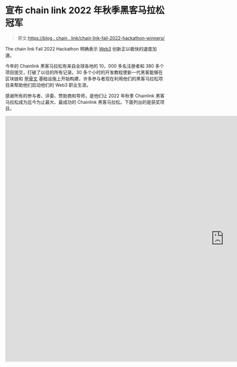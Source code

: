 # 宣布 chain link 2022 年秋季黑客马拉松冠军

> 原文:[https://blog . chain . link/chain link-fall-2022-hackathon-winners/](https://blog.chain.link/chainlink-fall-2022-hackathon-winners/)

The chain link Fall 2022 Hackathon 明确表示 [Web3](https://chain.link/education/web3) 创新正以极快的速度加速。

今年的 Chainlink 黑客马拉松有来自全球各地的 10，000 多名注册者和 380 多个项目提交，打破了以往的所有记录。30 多个小时的开发教程使新一代黑客能够在区块链和 [甲骨文](https://chain.link/education/blockchain-oracles) 基础设施上开始构建，许多参与者现在利用他们的黑客马拉松项目来帮助他们启动他们的 Web3 职业生涯。

感谢所有的参与者、评委、赞助商和导师，是他们让 2022 年秋季 Chainlink 黑客马拉松成为迄今为止最大、最成功的 Chainlink 黑客马拉松。下面列出的是获奖项目。

<iframe title="🏆 Chainlink Fall 2022 Hackathon Closing Ceremony (1 hour)" width="1380" height="776" src="https://www.youtube.com/embed/icysXoVFl6Q?list=PLVP9aGDn-X0Q1L67bV_AbDd75qTY6Ylxw" frameborder="0" allow="accelerometer; autoplay; clipboard-write; encrypted-media; gyroscope; picture-in-picture" allowfullscreen=""></div> <h2/> <h2>黑客马拉松获胜者</h2> <p><span style="font-weight: 400;">今年秋天，超过 30 万美元的奖金被授予以下类别的杰出黑客马拉松项目:</span> <span style="font-weight: 400;"> <br/> </span></p> <ul> <li><span style="font-weight: 400;">大奖</span></li> <li><a href="https://chain.link/education/nfts"><span style="font-weight: 400;">【NFT】</span></a><span style="font-weight: 400;">&amp;博彩大奖</span></li> <li><a href="https://chain.link/education/defi"> <span style="font-weight: 400;"> DeFi </span> </a> <span style="font-weight: 400;">奖</span></li> <li><span style="font-weight: 400;"> Chainlink 服务奖(x3) </span></li> <li><a href="https://blog.chain.link/daos/"> <span style="font-weight: 400;">刀</span> </a> <span style="font-weight: 400;">奖</span></li> <li><span style="font-weight: 400;">社会影响力奖</span></li> <li><span style="font-weight: 400;">女性科技奖</span></li> <li><span style="font-weight: 400;">一等奖(x40) </span></li> </ul> <h3>大奖(25，000 美元)</h3> <h4>Shiro 存储</h4> <p><span style="font-weight: 400;">chain link 2022 年秋季黑客马拉松的大奖被授予</span><a href="https://chainlinkfall2022.devpost.com/submissions/364398-shiro-storage"><span style="font-weight: 400;">Shiro Storage</span></a><span style="font-weight: 400;">，一个分散应用程序存储任何类型文件的平台。Shiro Storage 的尖端分散存储解决方案由开发人员阿尤什·纳伊克和萨姆亚克·萨尔纳亚克构建，通过提供一个简单的界面，使他们能够仅通过 Solidity 契约和调用它的客户端来存储文件，从而为开发人员处理繁重的工作。Shiro Storage 使用</span><a href="http://data.chain.link"><span style="font-weight: 400;">chain link Price Feeds</span></a><span style="font-weight: 400;">，</span><a href="http://automation.chain.link"><span style="font-weight: 400;">Automation</span></a><span style="font-weight: 400;">，</span> <a href="https://docs.chain.link/any-api/introduction/"> <span style="font-weight: 400;">任意 API </span> </a> <span style="font-weight: 400;">作为所需的操作组件。</span></p> <div class="ast-oembed-container"><iframe loading="lazy" title="Shiro Storage" width="1380" height="776" src="https://www.youtube.com/embed/2eqfE-wgRr8?feature=oembed" frameborder="0" allow="accelerometer; autoplay; clipboard-write; encrypted-media; gyroscope; picture-in-picture" allowfullscreen=""/></div> <h3/> <h3>NFTs 和游戏奖(15，000 美元)</h3> <h4>矿山劳动模拟器</h4> <p><span style="font-weight: 400;">NFTs 和 Gaming 大奖被授予</span> <a href="https://chainlinkfall2022.devpost.com/submissions/371423-mine-labor-simulator"> <span style="font-weight: 400;">矿山劳动模拟器</span> </a> <span style="font-weight: 400;">，这是一款由教育网站开发者 Donald Morton 打造的 Web3 浏览器游戏。在游戏中，玩家必须通过敌人来寻找矿石，矿石可以被冶炼成金属并用来制造 NFT 物品。矿山劳动模拟器使用 Chainlink Any API 从游戏服务器提取矿石到玩家的 Web3 钱包，使用</span><a href="https://docs.chain.link/docs/chainlink-vrf/"><span style="font-weight: 400;">chain link VRF</span></a><span style="font-weight: 400;">随机分配金属和物品稀有度。</span></p> <div class="ast-oembed-container"><iframe loading="lazy" title="Mine Labor Simulator Demo Video | Chainlink Fall 2022 Hackathon - Web3 Gaming" width="1380" height="776" src="https://www.youtube.com/embed/qgMqxSuUei8?feature=oembed" frameborder="0" allow="accelerometer; autoplay; clipboard-write; encrypted-media; gyroscope; picture-in-picture" allowfullscreen=""/></div> <h3/> <h3>DeFi 奖(15000 美元)</h3> <h4>FUS</h4> <p><span style="font-weight: 400;">DeFi 奖授予了</span> <a href="https://chainlinkfall2022.devpost.com/submissions/366870-fus-e-d"> <span style="font-weight: 400;"> FUS(e)D </span> </a> <span style="font-weight: 400;">，这是一项贷款协议，利用 Chainlink </span> <a href="https://blog.chain.link/proof-of-reserves/"> <span style="font-weight: 400;">准备金证明</span> </a> <span style="font-weight: 400;">来验证打包资产抵押类型的准备金，Chainlink 价格馈送来帮助对数字资产价值进行定价，Chainlink 自动化来帮助清算过度杠杆化的头寸。由开发人员 Athul Sanjose 和 Dias Lona 创建的 FUS(e)D 使用</span> <a href="https://blog.chain.link/what-is-a-dynamic-nft/"> <span style="font-weight: 400;">【动态 NFTs(dnft)</span></a><span style="font-weight: 400;">以不变的方式运行并代表抵押品保管库。</span></p> <div class="ast-oembed-container"><iframe loading="lazy" title="Chainlink Hack 2022" width="1380" height="776" src="https://www.youtube.com/embed/deYvkJiVG-k?feature=oembed" frameborder="0" allow="accelerometer; autoplay; clipboard-write; encrypted-media; gyroscope; picture-in-picture" allowfullscreen=""/></div> <h3/> <h3>Chainlink 服务奖(13，000 美元)</h3> <p><span style="font-weight: 400;">Chainlink Services 奖授予前三名的项目，这些项目增强了 Chainlink 网络，将 Chainlink 集成到钱包和存储解决方案等核心基础设施中，或使开发者更容易使用 chain link 服务。</span></p> <h4>LinkWallet(第一名|＄7，000)</h4> <p><span style="font-weight: 400;">第一名 Chainlink Services 奖授予了</span><a href="https://chainlinkfall2022.devpost.com/submissions/371978-linkwallet"><span style="font-weight: 400;">link wallet</span></a><span style="font-weight: 400;">，这是一个离线账户抽象层，使用户能够使用离线订阅支付燃气费。LinkWallet 由开发人员 Taijusanagi Sanagi 构建，利用 Stripe API 和 Chainlink 外部适配器来重新想象 Web3 用户体验，并实现对 dApps 的直接访问。</span></p> <div class="ast-oembed-container"><iframe loading="lazy" title="LinkWallet - Account Abstraction off chain subscription with Chainlink" width="1380" height="776" src="https://www.youtube.com/embed/Ts63_YvXflQ?feature=oembed" frameborder="0" allow="accelerometer; autoplay; clipboard-write; encrypted-media; gyroscope; picture-in-picture" allowfullscreen=""/></div> <h4/> <h4>LINKIT(第二名|＄4，000)</h4> <p><span style="font-weight: 400;">第二名 Chainlink Services 奖授予马特·杜尔金，他的作品是</span> <a href="https://chainlinkfall2022.devpost.com/submissions/371574-linkit"> <span style="font-weight: 400;"> LINKIT </span> </a> <span style="font-weight: 400;">，这是一款加速创建去中心化甲骨文网络的网络应用。作为他以前的 Chainlink Hackathon 项目的扩展，</span> <a href="https://devpost.com/software/chainlink-job-spec-viz"> <span style="font-weight: 400;"> Chainlink 作业规范 Viz </span> </a> <span style="font-weight: 400;">，LINKIT 使用户能够生成 Chainlink 节点 TOML 作业规范，并在画布上可视化地拖动、连接和配置节点。这增加了对执行管道的可见性，并有助于调试。</span></p> <div class="ast-oembed-container"><iframe loading="lazy" title="Linkit - Fall 2022 Chainlink Hackathon Submission" width="1380" height="776" src="https://www.youtube.com/embed/CxoVzxT8Luc?feature=oembed" frameborder="0" allow="accelerometer; autoplay; clipboard-write; encrypted-media; gyroscope; picture-in-picture" allowfullscreen=""/></div> <h4/> <h4>KNN3 工作管理(第三名|＄2，000)</h4> <p>第三名 Chainlink Services 奖授予了 KNN3，这是一款用户友好的 web 应用程序，允许开发人员执行可以处理链外数据的作业，并安排智能合同的结果交付。KNN3 由开发者于和构建，利用 Chainlink Automation 和任何 API 为链上和链下数据获取、处理和交付提供一站式解决方案。</p> <div class="ast-oembed-container"><iframe loading="lazy" title="KNN3 Data Job Management Panel Demo" width="1380" height="776" src="https://www.youtube.com/embed/GxqD4_gn2HA?feature=oembed" frameborder="0" allow="accelerometer; autoplay; clipboard-write; encrypted-media; gyroscope; picture-in-picture" allowfullscreen=""/></div> <h3/> <h3>道奖(万元)<b> <br/> </b></h3> <h4>隐道</h4> <p><span style="font-weight: 400;">刀奖授予多链刀设计者</span> <a href="https://chainlinkfall2022.devpost.com/submissions/371901-cryptodo-dao"> <span style="font-weight: 400;">隐道</span> </a> <span style="font-weight: 400;">。该应用程序由阿特姆·克利门科、亚历山大·亚沃尔斯基、弗拉基米尔·扎列夫斯基和влад·овсянко构建，使用户能够在没有编程技能的情况下创建 DAO 令牌和管理 Dao。该项目利用 Chainlink Any API 来验证 DAO 投票法定人数的实现情况。</span></p> <div class="ast-oembed-container"><iframe loading="lazy" title="CryptoDo DAO - no-code platform for launching DAO" width="1380" height="776" src="https://www.youtube.com/embed/i5J9aM9uq7U?feature=oembed" frameborder="0" allow="accelerometer; autoplay; clipboard-write; encrypted-media; gyroscope; picture-in-picture" allowfullscreen=""/></div> <h3/> <h3>社会影响奖(10，000 美元)</h3> <h4>一种有害的糖精</h4> <p><span style="font-weight: 400;">社会影响力奖授予了</span><a href="https://chainlinkfall2022.devpost.com/submissions/366556-cyclimate"><span style="font-weight: 400;">Cyclimate</span></a><span style="font-weight: 400;">，这是一款</span> <a href="https://www.weforum.org/agenda/2022/09/regenerative-finance-web3-climate-change/#:~:text=Web3%2C%20a%20new%20iteration%20of,climate%20action%20and%20Web3%20communities."> <span style="font-weight: 400;">再生金融</span> </a> <span style="font-weight: 400;"> (ReFi)应用，通过利用可兑换奖品、服务等的原生代币来促进自行车使用和增加身体活动等健康行为。Cyclimate 由 Jhon Tabares、Juan Barreto、Luis Giraldo、Oscar Riojas 和 Santiago Viana 创建，在其支付网关和代币铸造流程中利用 Chainlink Any API。</span></p> <div class="ast-oembed-container"><iframe loading="lazy" title="DEMO CYCLIMATE" width="1380" height="776" src="https://www.youtube.com/embed/3WuZNyXve9Y?feature=oembed" frameborder="0" allow="accelerometer; autoplay; clipboard-write; encrypted-media; gyroscope; picture-in-picture" allowfullscreen=""/></div> <h3/> <h3>女性技术奖(10，000 美元)</h3> <h4>奥里维兹</h4> <p><span style="font-weight: 400;">科技女性奖授予了</span> <a href="https://chainlinkfall2022.devpost.com/submissions/368307-oriviz"> <span style="font-weight: 400;"> Oriviz </span> </a> <span style="font-weight: 400;">，这是一款让开发者能够在单一视图中可视化、测试和调试 Chainlink 事务的工具。Oriviz 由 Akshata Mohanty 开发，允许开发人员跨 Chainlink 堆栈的三个部分(oracle 节点、oracle 契约和消费者契约)中的任何一个部分更改参数，以测试整个作业流，并查看事件和事务调用的层次结构。</span></p> <div class="ast-oembed-container"><iframe loading="lazy" title="Oriviz - Prototype Demo.mp4" src="https://player.vimeo.com/video/772682374?h=12c5f94e2c&amp;dnt=1&amp;app_id=122963" width="1280" height="702" frameborder="0" allow="autoplay; fullscreen; picture-in-picture" allowfullscreen=""/></div> <h3/> <h3>顶级奖品(500 美元)</h3> <p>除了这些获奖者之外，以下 40 个项目获得了杰出实施的最高质量奖。</p> <ol> <li style="font-weight: 400;" aria-level="1"><a href="https://devpost.com/software/regexp-external-adapter"> <span style="font-weight: 400;">任意数据请求者</span> </a> <span style="font-weight: 400;"> </span></li> <li style="font-weight: 400;" aria-level="1"><a href="https://devpost.com/software/battle-of-heroes"> <span style="font-weight: 400;">英雄之战</span> </a> <span style="font-weight: 400;"> </span></li> <li style="font-weight: 400;" aria-level="1"><a href="https://devpost.com/software/blockfreight"><span style="font-weight: 400;"/></a><span style="font-weight: 400;"/></li> <li style="font-weight: 400;" aria-level="1"><a href="https://devpost.com/software/chainifi"><span style="font-weight: 400;"/></a><span style="font-weight: 400;"/></li> <li style="font-weight: 400;" aria-level="1"><a href="https://devpost.com/software/chainlink-data-marketplace"><span style="font-weight: 400;"/></a><span style="font-weight: 400;"/></li> <li style="font-weight: 400;" aria-level="1"><a href="https://devpost.com/software/chainlink-price-feed-integration-to-sap"> <span style="font-weight: 400;">【链价馈入】集成到 SAP </span> </a> <span style="font-weight: 400;"> </span></li> <li style="font-weight: 400;" aria-level="1"><a href="https://devpost.com/software/chainlink-fanzone"> <span style="font-weight: 400;">社区粉丝地带</span> </a> <span style="font-weight: 400;"> </span></li> <li style="font-weight: 400;" aria-level="1"><a href="https://devpost.com/software/dndiffusion"> <span style="font-weight: 400;"> D &amp; D 扩散</span></a><span style="font-weight: 400;">T5】</span></li> <li style="font-weight: 400;" aria-level="1"><a href="https://devpost.com/software/debet-kyacl3"><span style="font-weight: 400;"/></a><span style="font-weight: 400;"/></li> <li style="font-weight: 400;" aria-level="1"><a href="https://devpost.com/software/drcoordinator-1-0-0"><span style="font-weight: 400;">dr coordinator 1 . 0 . 0</span></a><span style="font-weight: 400;"/></li> <li style="font-weight: 400;" aria-level="1"><a href="https://devpost.com/software/edunet-3el58r"> <span style="font-weight: 400;"> EduNet </span> </a> <span style="font-weight: 400;"> </span></li> <li style="font-weight: 400;" aria-level="1"><a href="https://devpost.com/software/flex-nodes"> <span style="font-weight: 400;">伸缩节点</span> </a> <span style="font-weight: 400;"> </span></li> <li style="font-weight: 400;" aria-level="1"><a href="https://devpost.com/software/fomo-casino"><span style="font-weight: 400;">【FOMO 赌场】</span> </a> <span style="font-weight: 400;"> </span></li> <li style="font-weight: 400;" aria-level="1"><a href="https://devpost.com/software/getmepizza"><span style="font-weight: 400;"/></a><span style="font-weight: 400;"/></li> <li style="font-weight: 400;" aria-level="1"><a href="https://devpost.com/software/gweipump"> <span style="font-weight: 400;"> GweiPump </span> </a> <span style="font-weight: 400;"> </span></li> <li style="font-weight: 400;" aria-level="1"><a href="https://devpost.com/software/hackmon"> <span style="font-weight: 400;">黑客</span> </a> <span style="font-weight: 400;"> </span></li> <li style="font-weight: 400;" aria-level="1"><a href="https://devpost.com/software/hypertally"><span style="font-weight: 400;"/></a><span style="font-weight: 400;"/></li> <li style="font-weight: 400;" aria-level="1"><a href="https://devpost.com/software/x-defi"><span style="font-weight: 400;"/></a><span style="font-weight: 400;"/></li> <li style="font-weight: 400;" aria-level="1"><a href="https://devpost.com/software/job-explorer"> <span style="font-weight: 400;">工作总管</span> </a> <span style="font-weight: 400;"> </span></li> <li style="font-weight: 400;" aria-level="1"><a href="https://devpost.com/software/keeperc20"><span style="font-weight: 400;">keeper C20</span></a><span style="font-weight: 400;"/></li> <li style="font-weight: 400;" aria-level="1"><a href="https://devpost.com/software/liquidity-wars"> <span style="font-weight: 400;">流动性大战</span> </a> <span style="font-weight: 400;"> </span></li> <li style="font-weight: 400;" aria-level="1"><a href="https://devpost.com/software/metacare"> <span style="font-weight: 400;">元卡雷</span> </a> <span style="font-weight: 400;"> </span></li> <li style="font-weight: 400;" aria-level="1"><a href="https://devpost.com/software/nekoverse"><span style="font-weight: 400;"/></a><span style="font-weight: 400;"/></li> <li style="font-weight: 400;" aria-level="1"><a href="https://devpost.com/software/niftymatic"><span style="font-weight: 400;"/></a><span style="font-weight: 400;"/></li> <li style="font-weight: 400;" aria-level="1"><a href="https://devpost.com/software/nodeless-link"><span style="font-weight: 400;"/></a><span style="font-weight: 400;"/></li> <li style="font-weight: 400;" aria-level="1"><a href="https://devpost.com/software/order-pool-dex"> <span style="font-weight: 400;">阶池 DEX </span> </a> <span style="font-weight: 400;"> </span></li> <li style="font-weight: 400;" aria-level="1"><a href="https://devpost.com/software/pandos-l0b6qs"> <span style="font-weight: 400;">潘多斯</span> </a> <span style="font-weight: 400;"> </span></li> <li style="font-weight: 400;" aria-level="1"><a href="https://devpost.com/software/pdc-finance"> <span style="font-weight: 400;"> PDC 财务</span> </a> <span style="font-weight: 400;"> </span></li> <li style="font-weight: 400;" aria-level="1"><a href="https://devpost.com/software/pistis-score"><span style="font-weight: 400;"/></a><span style="font-weight: 400;"/></li> <li style="font-weight: 400;" aria-level="1"><a href="https://devpost.com/software/promise-erftax"> <span style="font-weight: 400;">许诺</span> </a> <span style="font-weight: 400;"> </span></li> <li style="font-weight: 400;" aria-level="1"><a href="https://devpost.com/software/qaravan"><span style="font-weight: 400;"/></a><span style="font-weight: 400;"/></li> <li style="font-weight: 400;" aria-level="1"><a href="https://devpost.com/software/random-as-a-service-raas"><span style="font-weight: 400;">【RAAS】</span></a><span style="font-weight: 400;"/>随机作为服务</li> <li style="font-weight: 400;" aria-level="1"><a href="https://devpost.com/software/random-clash"><span style="font-weight: 400;"/></a><span style="font-weight: 400;"/>随机交锋</li> <li style="font-weight: 400;" aria-level="1"><a href="https://devpost.com/software/real-estate-derivatives-swap-amm"><span style="font-weight: 400;"/></a><span style="font-weight: 400;"/></li> <li style="font-weight: 400;" aria-level="1"><a href="https://devpost.com/software/sisyphus-protocol-c9egl8"><span style="font-weight: 400;"/></a><span style="font-weight: 400;"/></li> <li style="font-weight: 400;" aria-level="1"><a href="https://devpost.com/software/social-defi-vrd1js"><span style="font-weight: 400;"/></a><span style="font-weight: 400;"/></li> <li style="font-weight: 400;" aria-level="1"><a href="https://devpost.com/software/cryptan"> <span style="font-weight: 400;">协同</span> </a> <span style="font-weight: 400;"> </span></li> <li style="font-weight: 400;" aria-level="1"><a href="https://devpost.com/software/tracker-link"> <span style="font-weight: 400;">推文。赢</span> </a> <span style="font-weight: 400;"> </span></li> <li style="font-weight: 400;" aria-level="1"><a href="https://devpost.com/software/umpire"> <span style="font-weight: 400;">裁判</span> </a> <span style="font-weight: 400;"> </span></li> <li style="font-weight: 400;" aria-level="1"><a href="https://devpost.com/software/wc-nft-fantasy"> <span style="font-weight: 400;"> WC NFT 幻想</span> </a> <span style="font-weight: 400;"> </span></li> </ol> <h2>Chainlink 2022 秋季黑客马拉松正式结束</h2> <p>衷心感谢所有才华横溢的参与者、专家导师、敬业的评委和慷慨的赞助商，是他们让这次黑客马拉松取得了巨大的成功。</p> <blockquote><p><span style="font-weight: 400;">“chain link 2022 秋季黑客马拉松中的高水平黑客马拉松项目证明了所有 Web3 垂直领域都在快速创新。我们真的很高兴能通过 Chainlink Hackathons 继续招募下一代智能合约开发人员，从进入我们领域的 Web2 开发人员到首次编码人员。”—Melodi Kaya，Chainlink Labs 的开发者营销主管</span></p></blockquote> <p>每个黑客马拉松团队都应该为他们所取得的成就感到无比自豪，并利用他们的黑客马拉松经验继续打造更好、更快、更智能的产品。Web3 中有大量的机会，而这次黑客马拉松对许多参与者来说只是一个开始。</p> <p>我们期待着看到你继续推进可能实现的目标。深入这些庞大的 Web3 开发人员资源库，简化您的学习之旅:</p> <ul> <li><a href="https://www.youtube.com/playlist?list=PLVP9aGDn-X0QwJVbQvuKr-zrh2_DV5M6J"> <span style="font-weight: 400;">链环工程教程</span> </a></li> <li><a href="https://www.youtube.com/playlist?list=PLVP9aGDn-X0SPHromvpiGvoNDpH7YErmf"> <span style="font-weight: 400;"> Chainlink 开发者工作坊</span> </a></li> <li><a href="https://blog.chain.link/category/developers/"> <span style="font-weight: 400;">链家开发者博客</span> </a></li> <li><a href="https://www.youtube.com/playlist?list=PLVP9aGDn-X0Q1L67bV_AbDd75qTY6Ylxw"><span style="font-weight: 400;">chain link 2022 年秋季黑客马拉松 YouTube 播放列表</span> </a></li> </ul> <div class="widget_tag_cloud tag-list"/> </body> </html></iframe>